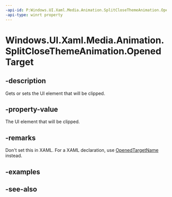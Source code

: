 ```yaml
---
-api-id: P:Windows.UI.Xaml.Media.Animation.SplitCloseThemeAnimation.OpenedTarget
-api-type: winrt property
---
```


<!-- Property syntax
public Windows.UI.Xaml.DependencyObject OpenedTarget { get;  set; }
-->

# Windows.UI.Xaml.Media.Animation.SplitCloseThemeAnimation.OpenedTarget

## -description
Gets or sets the UI element that will be clipped.



## -property-value
The UI element that will be clipped.

## -remarks
Don't set this in XAML. For a XAML declaration, use [OpenedTargetName](splitclosethemeanimation_openedtargetname.md) instead.

## -examples

## -see-also
